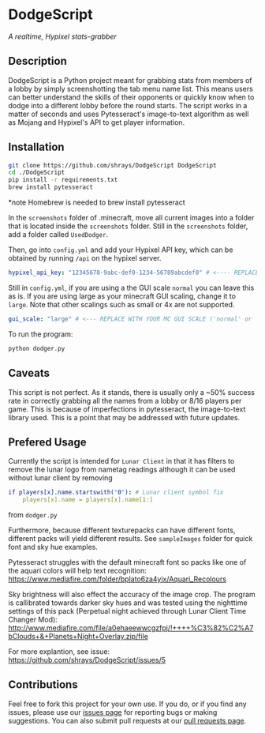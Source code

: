 # DodgeScript

_A realtime, Hypixel stats-grabber_

## Description
DodgeScript is a Python project meant for grabbing stats from members of a lobby by simply screenshotting the tab menu name list. This means users can better understand the skills of their opponents or quickly know when to dodge into a different lobby before the round starts. The script works in a matter of seconds and uses Pytesseract's image-to-text algorithm as well as Mojang and Hypixel's API to get player information.
## Installation
```sh
git clone https://github.com/shrays/DodgeScript DodgeScript
cd ./DodgeScript
pip install -r requirements.txt
brew install pytesseract
```
*note Homebrew is needed to brew install pytesseract

In the `screenshots` folder of .minecraft, move all current images into a folder that is located inside the `screenshots` folder. Still in the `screenshots` folder, add a folder called `UsedDodger`.

Then, go into `config.yml` and add your Hypixel API key, which can be obtained by running `/api` on the hypixel server.
```yml
hypixel_api_key: "12345678-9abc-def0-1234-56789abcdef0" # <---- REPLACE WITH YOUR API KEY
```
Still in `config.yml`, if you are using a the GUI scale `normal` you can leave this as is. If you are using large as your minecraft GUI scaling, change it to `large`. Note that other scalings such as small or 4x are not supported.
```yml
gui_scale: "large" # <--- REPLACE WITH YOUR MC GUI SCALE ('normal' or 'large')
```

To run the program:
```sh
python dodger.py
```
## Caveats
This script is not perfect. As it stands, there is usually only a ~50% success rate in correctly grabbing all the names from a lobby or 8/16 players per game. This is because of imperfections in pytesseract, the image-to-text library used. This is a point that may be addressed with future updates. 
## Prefered Usage
Currently the script is intended for `Lunar Client` in that it has filters to remove the lunar logo from nametag readings although it can be used without lunar client by removing
```yml
if players[x].name.startswith('0'): # Lunar client symbol fix
    players[x].name = players[x].name[1:]
```
from `dodger.py`

Furthermore, because different texturepacks can have different fonts, different packs will yield different results. See `sampleImages` folder for quick font and sky hue examples.

Pytesseract struggles with the default minecraft font so packs like one of the aquari colors will help text recognition: https://www.mediafire.com/folder/bplato6za4yix/Aquari_Recolours

Sky brightness will also effect the accuracy of the image crop. The program is callibrated towards darker sky hues and was tested using the nighttime settings of this pack (Perpetual night achieved through Lunar Client Time Changer Mod): http://www.mediafire.com/file/a0ehaeewwcgzfpj/!++++%C3%82%C2%A7bClouds+&+Planets+Night+Overlay.zip/file


For more explantion, see issue: https://github.com/shrays/DodgeScript/issues/5
## Contributions
Feel free to fork this project for your own use. If you do, or if you find any issues, please use our [issues page](https://github.com/shrays/DodgeScript/issues) for reporting bugs or making suggestions. You can also submit pull requests at our [pull requests page](https://github.com/shrays/DodgeScript/pulls).
